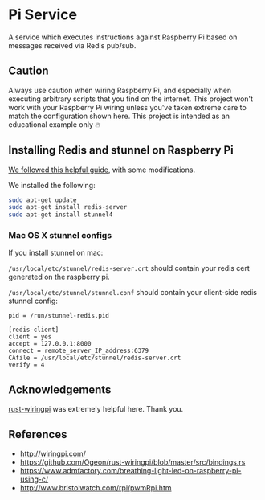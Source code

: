 # Pi Service

A service which executes instructions against Raspberry Pi based on messages received via Redis pub/sub.

## Caution

Always use caution when wiring Raspberry Pi, and especially when executing arbitrary scripts that you find on the internet.  This project won't work with your Raspberry Pi wiring unless you've taken extreme care to match the configuration shown here.  This project is intended as an educational example only :fire:

## Installing Redis and stunnel on Raspberry Pi

[We followed this helpful guide](https://www.digitalocean.com/community/tutorials/how-to-encrypt-traffic-to-redis-with-stunnel-on-ubuntu-16-04), with some modifications.

We installed the following:

```bash
sudo apt-get update
sudo apt-get install redis-server
sudo apt-get install stunnel4
```

### Mac OS X stunnel configs

If you install stunnel on mac:

`/usr/local/etc/stunnel/redis-server.crt` should contain your redis cert generated on the raspberry pi.

`/usr/local/etc/stunnel/stunnel.conf` should contain your client-side redis stunnel config:

```
pid = /run/stunnel-redis.pid

[redis-client]
client = yes
accept = 127.0.0.1:8000
connect = remote_server_IP_address:6379
CAfile = /usr/local/etc/stunnel/redis-server.crt
verify = 4
```

## Acknowledgements

[rust-wiringpi](https://github.com/Ogeon/rust-wiringpi/blob/master/src/bindings.rs) was extremely helpful here.  Thank you.

## References

* http://wiringpi.com/
* https://github.com/Ogeon/rust-wiringpi/blob/master/src/bindings.rs
* https://www.admfactory.com/breathing-light-led-on-raspberry-pi-using-c/
* http://www.bristolwatch.com/rpi/pwmRpi.htm
